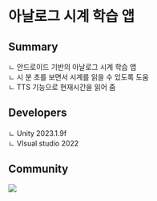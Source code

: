 # 아날로그 시계 학습 앱<BR>

## Summary
ㄴ 안드로이드 기반의 아날로그 시계 학습 앱<BR>
ㄴ 시 분 초를 보면서 시계를 읽을 수 있도록 도움<BR>
ㄴ TTS 기능으로 현재시간을 읽어 줌<BR>

## Developers

ㄴ Unity 2023.1.9f<BR>
ㄴ VIsual studio 2022<BR>

## Community

<a href="https://www.naver.com/">
  <img src="https://order.pay.naver.com/home)https://order.pay.naver.com/home" />
</a>
